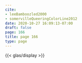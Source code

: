 ```yaml
---
cite:
- leeBamboozled2000
- somervilleQueeringColorLine2012
date: 2020-10-27 16:09:13-07:00
draft: false
page: 166
title: page 166
type: page
---
```


{{< glas/display >}}